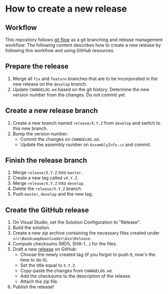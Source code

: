 # How to create a new release

## Workflow

This repository follows [git flow](https://nvie.com/posts/a-successful-git-branching-model) as a git branching and release management workflow. The following content describes how to create a new release by following this workflow and using GitHub resources.

## Prepare the release

1. Merge all `fix` and `feature` branches that are to be incorporated in the new release on the `develop` branch.
2. Update `CHANGELOG.md` based on the git history. Determine the new version number from the changes. Do not commit yet.

## Create a new release branch

1. Create a new branch named `release/X.Y.Z` from `develop` and switch to this new branch.
2. Bump the version number:
    * Commit the changes on `CHANGELOG.md`.
    * Update the assembly number on `AssemblyInfo.cs` and commit.

## Finish the release branch

1. Merge `release/X.Y.Z` into `master`.
2. Create a new tag called `vX.Y.Z`.
3. Merge `release/X.Y.Z` into `develop`.
4. Delete the `release/X.Y.Z` branch.
5. Push `master`, `develop` and the new tag.

## Create the GitHub release

1. On Visual Studio, set the Solution Configuration to "Release".
2. Build the solution.
3. Create a new _zip_ archive containing the necessary files created under `src\BandcampDownloader\bin\Release`.
4. Compute checksums (MD5, SHA-1...) for the files.
5. Draft a new [release](https://github.com/Otiel/BandcampDownloader/releases) on GitHub:
    * Choose the newly created tag (if you forgot to push it, now's the time to do it).
    * Set the title equal to `X.Y.Z`.
    * Copy-paste the changes from `CHANGELOG.md`.
    * Add the checksums to the description of the release.
    * Attach the _zip_ file.
6. Publish the release!
